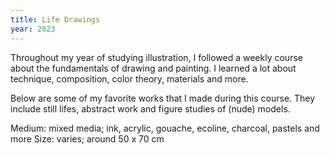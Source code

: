 ```yaml
---
title: Life Drawings
year: 2023
---
```

Throughout my year of studying illustration, I followed a weekly course about the fundamentals of drawing and painting. I learned a lot about technique, composition, color theory, materials and more. 

Below are some of my favorite works that I made during this course. They include still lifes, abstract work and figure studies of (nude) models. 

Medium: mixed media; ink, acrylic, gouache, ecoline, charcoal, pastels and more
Size: varies; around 50 x 70 cm

